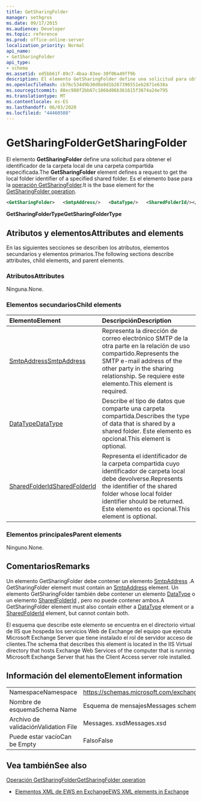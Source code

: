 ```yaml
---
title: GetSharingFolder
manager: sethgros
ms.date: 09/17/2015
ms.audience: Developer
ms.topic: reference
ms.prod: office-online-server
localization_priority: Normal
api_name:
- GetSharingFolder
api_type:
- schema
ms.assetid: ed5bb61f-89c7-4baa-83ee-30f06a49ff9b
description: El elemento GetSharingFolder define una solicitud para obtener el identificador de la carpeta local de una carpeta compartida especificada. Es el elemento base para la operación GetSharingFolder.
ms.openlocfilehash: cb76c534d9b30d0a9d1b267396551eb2871e638a
ms.sourcegitcommit: 88ec988f2bb67c1866d06b361615f3674a24e795
ms.translationtype: MT
ms.contentlocale: es-ES
ms.lasthandoff: 06/03/2020
ms.locfileid: "44460508"
---
```

# <a name="getsharingfolder"></a><span data-ttu-id="fbe36-104">GetSharingFolder</span><span class="sxs-lookup"><span data-stu-id="fbe36-104">GetSharingFolder</span></span>

<span data-ttu-id="fbe36-105">El elemento **GetSharingFolder** define una solicitud para obtener el identificador de la carpeta local de una carpeta compartida especificada.</span><span class="sxs-lookup"><span data-stu-id="fbe36-105">The **GetSharingFolder** element defines a request to get the local folder identifier of a specified shared folder.</span></span> <span data-ttu-id="fbe36-106">Es el elemento base para la [operación GetSharingFolder](getsharingfolder-operation.md).</span><span class="sxs-lookup"><span data-stu-id="fbe36-106">It is the base element for the [GetSharingFolder operation](getsharingfolder-operation.md).</span></span>
  
```xml
<GetSharingFolder>   <SmtpAddress/>   <DataType/>   <SharedFolderId/></GetSharingFolder>
```

 <span data-ttu-id="fbe36-107">**GetSharingFolderType**</span><span class="sxs-lookup"><span data-stu-id="fbe36-107">**GetSharingFolderType**</span></span>
## <a name="attributes-and-elements"></a><span data-ttu-id="fbe36-108">Atributos y elementos</span><span class="sxs-lookup"><span data-stu-id="fbe36-108">Attributes and elements</span></span>

<span data-ttu-id="fbe36-109">En las siguientes secciones se describen los atributos, elementos secundarios y elementos primarios.</span><span class="sxs-lookup"><span data-stu-id="fbe36-109">The following sections describe attributes, child elements, and parent elements.</span></span>
  
### <a name="attributes"></a><span data-ttu-id="fbe36-110">Atributos</span><span class="sxs-lookup"><span data-stu-id="fbe36-110">Attributes</span></span>

<span data-ttu-id="fbe36-111">Ninguna.</span><span class="sxs-lookup"><span data-stu-id="fbe36-111">None.</span></span>
  
### <a name="child-elements"></a><span data-ttu-id="fbe36-112">Elementos secundarios</span><span class="sxs-lookup"><span data-stu-id="fbe36-112">Child elements</span></span>

|<span data-ttu-id="fbe36-113">**Elemento**</span><span class="sxs-lookup"><span data-stu-id="fbe36-113">**Element**</span></span>|<span data-ttu-id="fbe36-114">**Descripción**</span><span class="sxs-lookup"><span data-stu-id="fbe36-114">**Description**</span></span>|
|:-----|:-----|
|[<span data-ttu-id="fbe36-115">SmtpAddress</span><span class="sxs-lookup"><span data-stu-id="fbe36-115">SmtpAddress</span></span>](smtpaddress.md) <br/> |<span data-ttu-id="fbe36-116">Representa la dirección de correo electrónico SMTP de la otra parte en la relación de uso compartido.</span><span class="sxs-lookup"><span data-stu-id="fbe36-116">Represents the SMTP e-mail address of the other party in the sharing relationship.</span></span> <span data-ttu-id="fbe36-117">Se requiere este elemento.</span><span class="sxs-lookup"><span data-stu-id="fbe36-117">This element is required.</span></span>  <br/> |
|[<span data-ttu-id="fbe36-118">DataType</span><span class="sxs-lookup"><span data-stu-id="fbe36-118">DataType</span></span>](datatype.md) <br/> |<span data-ttu-id="fbe36-119">Describe el tipo de datos que comparte una carpeta compartida.</span><span class="sxs-lookup"><span data-stu-id="fbe36-119">Describes the type of data that is shared by a shared folder.</span></span> <span data-ttu-id="fbe36-120">Este elemento es opcional.</span><span class="sxs-lookup"><span data-stu-id="fbe36-120">This element is optional.</span></span>  <br/> |
|[<span data-ttu-id="fbe36-121">SharedFolderId</span><span class="sxs-lookup"><span data-stu-id="fbe36-121">SharedFolderId</span></span>](sharedfolderid.md) <br/> |<span data-ttu-id="fbe36-122">Representa el identificador de la carpeta compartida cuyo identificador de carpeta local debe devolverse.</span><span class="sxs-lookup"><span data-stu-id="fbe36-122">Represents the identifier of the shared folder whose local folder identifier should be returned.</span></span> <span data-ttu-id="fbe36-123">Este elemento es opcional.</span><span class="sxs-lookup"><span data-stu-id="fbe36-123">This element is optional.</span></span>  <br/> |
   
### <a name="parent-elements"></a><span data-ttu-id="fbe36-124">Elementos principales</span><span class="sxs-lookup"><span data-stu-id="fbe36-124">Parent elements</span></span>

<span data-ttu-id="fbe36-125">Ninguno.</span><span class="sxs-lookup"><span data-stu-id="fbe36-125">None.</span></span>
  
## <a name="remarks"></a><span data-ttu-id="fbe36-126">Comentarios</span><span class="sxs-lookup"><span data-stu-id="fbe36-126">Remarks</span></span>

<span data-ttu-id="fbe36-127">Un elemento GetSharingFolder debe contener un elemento [SmtpAddress](smtpaddress.md) .</span><span class="sxs-lookup"><span data-stu-id="fbe36-127">A GetSharingFolder element must contain an [SmtpAddress](smtpaddress.md) element.</span></span> <span data-ttu-id="fbe36-128">Un elemento GetSharingFolder también debe contener un elemento [DataType](datatype.md) o un elemento [SharedFolderId](sharedfolderid.md) , pero no puede contener ambos.</span><span class="sxs-lookup"><span data-stu-id="fbe36-128">A GetSharingFolder element must also contain either a [DataType](datatype.md) element or a [SharedFolderId](sharedfolderid.md) element, but cannot contain both.</span></span> 
  
<span data-ttu-id="fbe36-129">El esquema que describe este elemento se encuentra en el directorio virtual de IIS que hospeda los servicios Web de Exchange del equipo que ejecuta Microsoft Exchange Server que tiene instalado el rol de servidor acceso de clientes.</span><span class="sxs-lookup"><span data-stu-id="fbe36-129">The schema that describes this element is located in the IIS Virtual directory that hosts Exchange Web Services of the computer that is running Microsoft Exchange Server that has the Client Access server role installed.</span></span>
  
## <a name="element-information"></a><span data-ttu-id="fbe36-130">Información del elemento</span><span class="sxs-lookup"><span data-stu-id="fbe36-130">Element information</span></span>

|||
|:-----|:-----|
|<span data-ttu-id="fbe36-131">Namespace</span><span class="sxs-lookup"><span data-stu-id="fbe36-131">Namespace</span></span>  <br/> |https://schemas.microsoft.com/exchange/services/2006/messages  <br/> |
|<span data-ttu-id="fbe36-132">Nombre de esquema</span><span class="sxs-lookup"><span data-stu-id="fbe36-132">Schema Name</span></span>  <br/> |<span data-ttu-id="fbe36-133">Esquema de mensajes</span><span class="sxs-lookup"><span data-stu-id="fbe36-133">Messages schema</span></span>  <br/> |
|<span data-ttu-id="fbe36-134">Archivo de validación</span><span class="sxs-lookup"><span data-stu-id="fbe36-134">Validation File</span></span>  <br/> |<span data-ttu-id="fbe36-135">Messages. xsd</span><span class="sxs-lookup"><span data-stu-id="fbe36-135">Messages.xsd</span></span>  <br/> |
|<span data-ttu-id="fbe36-136">Puede estar vacío</span><span class="sxs-lookup"><span data-stu-id="fbe36-136">Can be Empty</span></span>  <br/> |<span data-ttu-id="fbe36-137">Falso</span><span class="sxs-lookup"><span data-stu-id="fbe36-137">False</span></span>  <br/> |
   
## <a name="see-also"></a><span data-ttu-id="fbe36-138">Vea también</span><span class="sxs-lookup"><span data-stu-id="fbe36-138">See also</span></span>



[<span data-ttu-id="fbe36-139">Operación GetSharingFolder</span><span class="sxs-lookup"><span data-stu-id="fbe36-139">GetSharingFolder operation</span></span>](getsharingfolder-operation.md)


- [<span data-ttu-id="fbe36-140">Elementos XML de EWS en Exchange</span><span class="sxs-lookup"><span data-stu-id="fbe36-140">EWS XML elements in Exchange</span></span>](ews-xml-elements-in-exchange.md)

